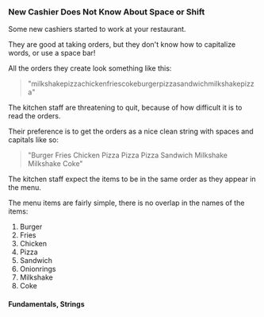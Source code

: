 ### New Cashier Does Not Know About Space or Shift 

<p> Some new cashiers started to work at your restaurant.

<p> They are good at taking orders, but they don't know how to capitalize words, or use a space bar!

<p> All the orders they create look something like this:

> "milkshakepizzachickenfriescokeburgerpizzasandwichmilkshakepizza"

<p> The kitchen staff are threatening to quit, because of how difficult it is to read the orders.

<p> Their preference is to get the orders as a nice clean string with spaces and capitals like so:

> "Burger Fries Chicken Pizza Pizza Pizza Sandwich Milkshake Milkshake Coke"

<p> The kitchen staff expect the items to be in the same order as they appear in the menu.

<p> The menu items are fairly simple, there is no overlap in the names of the items:

1. Burger
2. Fries
3. Chicken
4. Pizza
5. Sandwich
6. Onionrings
7. Milkshake
8. Coke

#### Fundamentals, Strings
